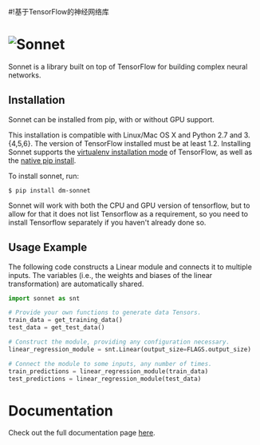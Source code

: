 #!基于TensorFlow的神经网络库
# ![Sonnet](images/sonnet_logo.png)

Sonnet is a library built on top of TensorFlow for building complex neural
networks.


## Installation

Sonnet can be installed from pip, with or without GPU support.

This installation is compatible with Linux/Mac OS X and Python 2.7 and
3.{4,5,6}. The version of TensorFlow installed must be at least 1.2. Installing
Sonnet supports the [virtualenv installation mode](https://www.tensorflow.org/install/install_linux#installing_with_virtualenv)
of TensorFlow, as well as the [native pip install](https://www.tensorflow.org/install/install_linux#installing_with_native_pip).

To install sonnet, run:

```shell
$ pip install dm-sonnet
```

Sonnet will work with both the CPU and GPU version of tensorflow, but to allow
for that it does not list Tensorflow as a requirement, so you need to install
Tensorflow separately if you haven't already done so.

## Usage Example

The following code constructs a Linear module and connects it to multiple
inputs. The variables (i.e., the weights and biases of the linear
transformation) are automatically shared.

```python
import sonnet as snt

# Provide your own functions to generate data Tensors.
train_data = get_training_data()
test_data = get_test_data()

# Construct the module, providing any configuration necessary.
linear_regression_module = snt.Linear(output_size=FLAGS.output_size)

# Connect the module to some inputs, any number of times.
train_predictions = linear_regression_module(train_data)
test_predictions = linear_regression_module(test_data)
```

# Documentation

Check out the full documentation page
[here](https://deepmind.github.io/sonnet/).
